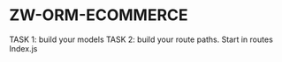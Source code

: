 # ZW-ORM-ECOMMERCE

TASK 1: build your models
TASK 2: build your route paths. Start in routes Index.js

